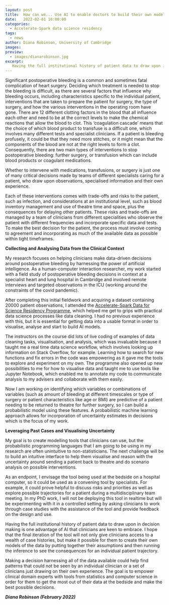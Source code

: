 ```yaml
---
layout: post
title:  How can we... Use AI to enable doctors to build their own models with clinical data?
date:   2022-02-01 10:00:00
categories:
  - Accelerate-Spark data science residency
tags:
  - news
author: Diana Robinson, University of Cambridge
images:
preview:
  - images/dianarobinson.jpg
excerpt:
   Having the full institutional history of patient data to draw upon in decision making is one advantage of AI that clinicians are keen to embrace. AI-enabled data analysis could help clinicians pursue more effective treatments for issues such as post-operative bleeding, but AI tools will need to be fit for clinical practice.
---
```


Significant postoperative bleeding is a common and sometimes fatal complication of heart surgery. Deciding which treatment is needed to stop the bleeding is difficult, as there are several factors that influence why bleeding occurs, including characteristics specific to the individual patient, interventions that are taken to prepare the patient for surgery, the type of surgery, and how the various interventions in the operating room have gone. There are 12 different clotting factors in the blood that all influence each other and need to be at the correct levels to make the chemical reactions that allow the blood to clot. This ‘coagulation cascade’ means that the choice of which blood product to transfuse is a difficult one, which involves many different tests and specialist clinicians. If a patient is bleeding profusely, it could be that they need more stitches, or it might mean that the components of the blood are not at the right levels to form a clot. Consequently, there are two main types of interventions to stop postoperative bleeding: further surgery, or transfusion which can include blood products or coagulant medications. 

Whether to intervene with medications, transfusions, or surgery is just one of many critical decisions made by teams of different specialists caring for a patient, who draw upon observations, specialised information and their own experience. 

Each of these interventions comes with trade-offs and risks to the patient, such as infection, and considerations at an institutional level, such as blood inventory management and use of theatre time and space, plus the consequences for delaying other patients. These risks and trade-offs are managed by a team of clinicians from different specialities who observe the patient with different frequencies and incorporate specific data and tests. To make the best decision for the patient, the process must involve coming to agreement and incorporating as much of the available data as possible within tight timeframes.

**Collecting and Analysing Data from the Clinical Context**

My research focuses on helping clinicians make data-driven decisions around postoperative bleeding by harnessing the power of artificial intelligence. As a human-computer interaction researcher, my work started with a field study of postoperative bleeding decisions in context at a specialist heart and lung hospital in Cambridge and involved remote interviews and targeted observations in the ICU (working around the constraints of the covid pandemic). 

After completing this initial fieldwork and acquiring a dataset containing 20000 patient observations, I attended the [Accelerate-Spark Data for Science Residency Programme](https://www.cst.cam.ac.uk/news/free-data-science-training-course-cambridge-researchers), which helped me get to grips with practical data science processes like data cleaning. I had no previous experience with this, but it is essential for getting data into a usable format in order to visualise, analyse and start to build AI models.

The instructors on the course did lots of live coding of examples of data cleaning tasks, visualisation, and analysis, which was invaluable because it taught me a real time data science workflow, which involves looking up information on Stack Overflow, for example. Learning how to search for new functions and fix errors in the code was empowering as it gave me the tools to explore and experiment on my own. The programme also opened up new possibilities to me for how to visualise data and taught me to use tools like Jupyter Notebook, which enabled me to annotate my code to communicate analysis to my advisers and collaborate with them easily.

Now I am working on identifying which variables or combinations of variables (such as amount of bleeding at different timescales or type of surgery or patient characteristics like age or BMI) are predictive of a patient needing to be returned to theatre for further surgery, so I can build a probabilistic model using these features. A probabilistic machine learning approach allows for incorporation of uncertainty estimates in decisions which is the focus of my work. 

**Leveraging Past Cases and Visualising Uncertainty**

My goal is to create modelling tools that clinicians can use, but the probabilistic programming languages that I am going to be using in my research are often unintuitive to non-statisticians. The next challenge will be to build an intuitive interface to help them visualise and reason with the uncertainty around sending a patient back to theatre and do scenario analysis on possible interventions. 

As an endpoint, I envisage the tool being used at the bedside on a hospital computer, so it could be used as a convening tool by specialists. For example, it could prove helpful to discuss risks and priorities as well as explore possible trajectories for a patient during a multidisciplinary team meeting. In my PhD work, I will not be deploying this tool in realtime but will be experimenting with it in a controlled setting by asking clinicians to work through case studies with the assistance of the tool and provide feedback on the design and use.

Having the full institutional history of patient data to draw upon in decision making is one advantage of AI that clinicians are keen to embrace. I hope that the final iteration of the tool will not only give clinicians access to a wealth of case histories, but make it possible for them to create their own models of the data by putting together their assumptions and then running the inference to see the consequences for an individual patient trajectory.

Making a decision harnessing all of the data available could help find patterns that could not be seen by an individual clinician or a set of clinicians just drawing on their own experience. The goal is to empower clinical domain experts with tools from statistics and computer science in order for them to get the most out of their data at the bedside and make the best possible decisions.

***Diana Robinson (February 2022)***
